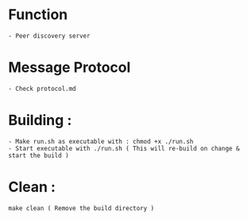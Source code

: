 # Function 
    - Peer discovery server

# Message Protocol 
    - Check protocol.md

# Building :
    - Make run.sh as executable with : chmod +x ./run.sh
    - Start executable with ./run.sh ( This will re-build on change & start the build )

# Clean : 
    make clean ( Remove the build directory )
    
